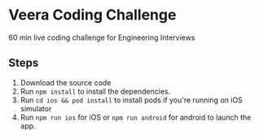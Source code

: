 # Veera Coding Challenge

60 min live coding challenge for Engineering Interviews

## Steps

1. Download the source code
2. Run `npm install` to install the dependencies.
3. Run `cd ios && pod install` to install pods if you're running on iOS simulator
4. Run `npm run ios` for iOS or `npm run android` for android to launch the app.
